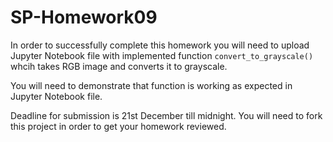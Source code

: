 # SP-Homework09

In order to successfully complete this homework you
will need to upload Jupyter Notebook file with
implemented function `convert_to_grayscale()` whcih
takes RGB image and converts it to grayscale.

You will need to demonstrate that function is working
as expected in Jupyter Notebook file.

Deadline for submission is 21st December till midnight.
You will need to fork this project in order to get your
homework reviewed.
